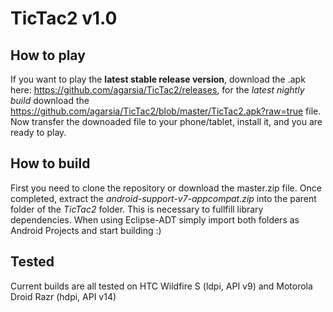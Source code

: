 TicTac2 v1.0
============

How to play
-----------
If you want to play the **latest stable release version**, download the .apk here: https://github.com/agarsia/TicTac2/releases, for the *latest nightly build* download the https://github.com/agarsia/TicTac2/blob/master/TicTac2.apk?raw=true file.
Now transfer the downoaded file to your phone/tablet, install it, and you are ready to play.

How to build
------------
First you need to clone the repository or download the master.zip file.
Once completed, extract the *android-support-v7-appcompat.zip* into the parent folder of the *TicTac2* folder. This is necessary to fullfill library dependencies.
When using Eclipse-ADT simply import both folders as Android Projects and start building :)

Tested
------
Current builds are all tested on HTC Wildfire S (ldpi, API v9) and Motorola Droid Razr (hdpi, API v14)
